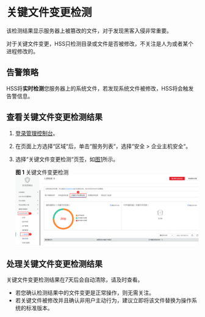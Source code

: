 # 关键文件变更检测<a name="hss_01_0143"></a>

该检测结果显示服务器上被篡改的文件，对于发现黑客入侵非常重要。

对于关键文件变更，HSS只检测目录或文件是否被修改，不关注是人为或者某个进程修改的。

## 告警策略<a name="section7379111715296"></a>

HSS将**实时检测**您服务器上的系统文件，若发现系统文件被修改，HSS将会触发告警信息。

## 查看关键文件变更检测结果<a name="section977711117539"></a>

1.  [登录管理控制台](https://console.huaweicloud.com)。
2.  在页面上方选择“区域“后，单击“服务列表“，选择“安全  \>  企业主机安全“。
3.  选择“关键文件变更检测“页签，如[图1](#fig157265882310)所示。

    **图 1**  关键文件变更检测<a name="fig157265882310"></a>  
    ![](figures/关键文件变更检测.png "关键文件变更检测")


## 处理关键文件变更检测结果<a name="section1710853614477"></a>

关键文件变更检测结果在7天后会自动清除，请及时查看。

-   若您确认检测结果中的文件变更是正常操作，则无需关注。
-   若关键文件被修改并且确认非用户主动行为，建议立即将该文件替换为操作系统的标准版本。


